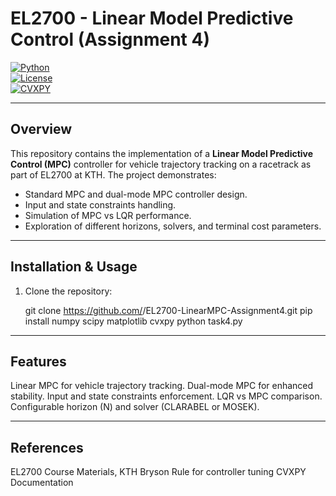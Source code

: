 # EL2700 - Linear Model Predictive Control (Assignment 4)  

[![Python](https://img.shields.io/badge/Python-3.11-blue)](https://www.python.org/)  
[![License](https://img.shields.io/badge/License-Educational-green)](LICENSE)  
[![CVXPY](https://img.shields.io/badge/CVXPY-Optimization-orange)](https://www.cvxpy.org/)  

---

## Overview
This repository contains the implementation of a **Linear Model Predictive Control (MPC)** controller for vehicle trajectory tracking on a racetrack as part of EL2700 at KTH. The project demonstrates:

- Standard MPC and dual-mode MPC controller design.  
- Input and state constraints handling.  
- Simulation of MPC vs LQR performance.  
- Exploration of different horizons, solvers, and terminal cost parameters.  

---

## Installation & Usage
1. Clone the repository:
   
   git clone https://github.com/<username>/EL2700-LinearMPC-Assignment4.git
   pip install numpy scipy matplotlib cvxpy
   python task4.py

---
## Features

Linear MPC for vehicle trajectory tracking.
Dual-mode MPC for enhanced stability.
Input and state constraints enforcement.
LQR vs MPC comparison.
Configurable horizon (N) and solver (CLARABEL or MOSEK).

---
## References

EL2700 Course Materials, KTH
Bryson Rule for controller tuning
CVXPY Documentation
